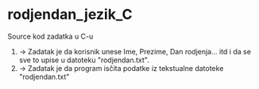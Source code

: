# rodjendan_jezik_C
Source kod zadatka u C-u

1. -> Zadatak je da korisnik unese Ime, Prezime, Dan rodjenja... itd i da se sve to upise u datoteku "rodjendan.txt".
2. -> Zadatak je da program isčita podatke iz tekstualne datoteke "rodjendan.txt"
